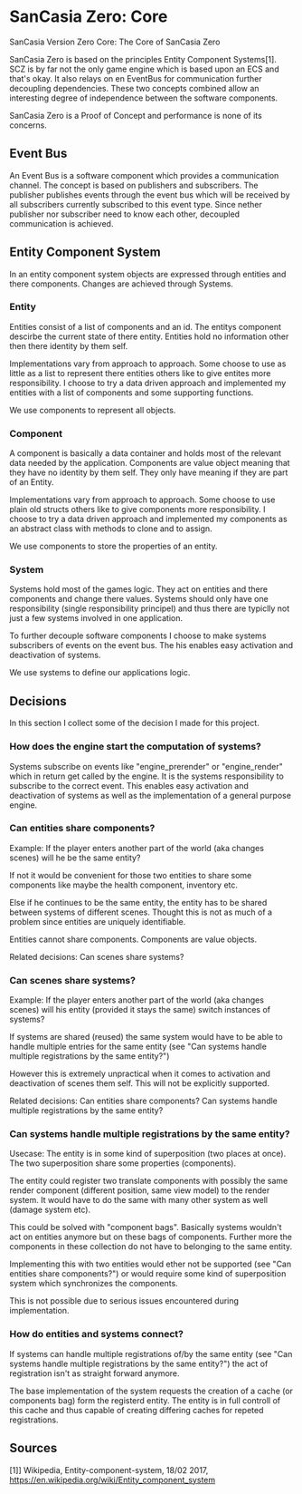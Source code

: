 # SanCasia Zero: Core
SanCasia Version Zero Core: The Core of SanCasia Zero

SanCasia Zero is based on the principles Entity Component Systems[1].
SCZ is by far not the only game engine which is based upon an ECS and that's okay. It also relays on en EventBus for communication further decoupling dependencies. These two concepts combined allow an interesting degree of independence between the software components.

SanCasia Zero is a Proof of Concept and performance is none of its concerns.

## Event Bus
An Event Bus is a software component which provides a communication channel. The concept is based on publishers and subscribers. The publisher publishes events through the event bus which will be received by all subscribers currently subscribed to this event type. Since nether publisher nor subscriber need to know each other, decoupled communication is achieved.

## Entity Component System
In an entity component system objects are expressed through entities and there components. Changes are achieved through Systems.

### Entity
Entities consist of a list of components and an id. The entitys component descirbe the current state of there entity. Entities hold no information other then there identity by them self.

Implementations vary from approach to approach. Some choose to use as little as a list to represent there entities others like to give entites more responsibility. I choose to try a data driven approach and implemented my entities with a list of components and some supporting functions.

We use components to represent all objects.

### Component
A component is basically a data container and holds most of the relevant data needed by the application. Components are value object meaning that they have no identity by them self. They only have meaning if they are part of an Entity.

Implementations vary from approach to approach. Some choose to use plain old structs others like to give components more responsibility. I choose to try a data driven approach and implemented my components as an abstract class with methods to clone and to assign.

We use components to store the properties of an entity.

### System
Systems hold most of the games logic. They act on entities and there components and change there values. Systems should only have one responsibility (single responsibility principel) and thus there are typiclly not just a few systems involved in one application.

To further decouple software components I choose to make systems subscribers of events on the event bus. The his enables easy activation and deactivation of systems.

We use systems to define our applications logic.

## Decisions
In this section I collect some of the decision I made for this project.

### How does the engine start the computation of systems?
Systems subscribe on events like "engine_prerender" or "engine_render" which in return get called by the engine. It is the systems responsibility to subscribe to the correct event. This enables easy activation and deactivation of systems as well as the implementation of a general purpose engine.

### Can entities share components?
Example: If the player enters another part of the world (aka changes scenes) will he be the same entity?

If not it would be convenient for those two entities to share some components like maybe the health component, inventory etc.

Else if he continues to be the same entity, the entity has to be shared between systems of different scenes. Thought this is not as much of a problem since entities are uniquely identifiable.

Entities cannot share components. Components are value objects.

Related decisions:
Can scenes share systems?

### Can scenes share systems?
Example: If the player enters another part of the world (aka changes scenes) will his entity (provided it stays the same) switch instances of systems?

If systems are shared (reused) the same system would have to be able to handle multiple entries for the same entity (see "Can systems handle multiple registrations by the same entity?")

However this is extremely unpractical when it comes to activation and deactivation of scenes them self. This will not be explicitly supported.

Related decisions:
Can entities share components?
Can systems handle multiple registrations by the same entity?

### Can systems handle multiple registrations by the same entity?
Usecase: The entity is in some kind of superposition (two places at once). The two superposition share some properties (components).

The entity could register two translate components with possibly the same render component (different position, same view model) to the render system. It would have to do the same with many other system as well (damage system etc).

This could be solved with "component bags". Basically systems wouldn't act on entities anymore but on these bags of components. Further more the components in these collection do not have to belonging to the same entity.

Implementing this with two entities would ether not be supported (see "Can entities share components?") or would require some kind of superposition system which synchronizes the components.

This is not possible due to serious issues encountered during implementation.

### How do entities and systems connect?
If systems can handle multiple registrations of/by the same entity (see "Can systems handle multiple registrations by the same entity?") the act of registration isn't as straight forward anymore.

The base implementation of the system requests the creation of a cache (or components bag) form the registerd entity. The entity is in full controll of this cache and thus capable of creating differing caches for repeted registrations.

## Sources
[1]] Wikipedia, Entity-component-system, 18/02 2017,  https://en.wikipedia.org/wiki/Entity_component_system
